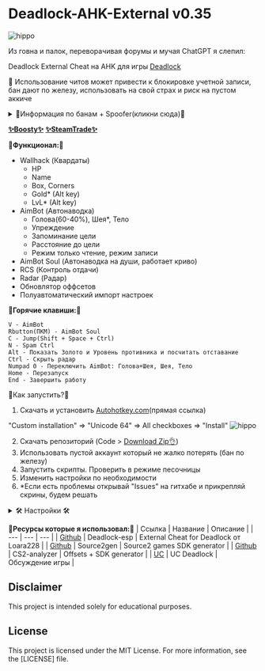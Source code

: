 # Deadlock-AHK-External v0.35

![hippo](https://i.imgur.com/2LV7HZV.jpeg)

Из говна и палок, переворачивая форумы и мучая ChatGPT я слепил:

Deadlock External Cheat на AHK для игры [Deadlock](https://store.steampowered.com/app/1422450/Deadlock/)

🙏 Использование читов может привести к блокировке учетной записи, бан дают по железу, использовать на свой страх и риск на пустом аккиче

<details>
<summary>💪Информация по банам + Spoofer(кликни сюда)💪</summary>



Информация актуальна на момент публикации (22.10.2024)

- Ручные жалобы
- Автоматически античит определяет меткость стрельбы(я пока не разгадал в чем секрет)

Бан дают по железу, выглядит это так: подаешь поиск(режимы: 12 игроков, 6vs6 игроки боты, 1vs11 игрок против ботов) и табличка "Вы навсегда заблокированы в этом режиме"

Правила:
- Бан никак не отображается в профиле и никак не отследить, проверить только подав поиск.
- Бан дается всем кому ты отправил гифт(лично я не проверял)
- Бан дается на аккаунт и на компьютер(*HWID BAN)
- Если зайти с забаненного компьютера на чистый аккаунт то тот будет мгновенно забанен(зайти в игру! не в стим)

План по разбану:
- Купить аккич на [Funpay](https://funpay.com/)
- Провести Spoofer`изацию [YouTube](https://www.youtube.com/watch?v=VPskGHjG-bA)
- Зайти на аккич и играть
- *Сгоревший аккаунт продать за пол цены на Funpay
- *Скрыть игру в списке стим(после бана), чтобы случайно не открыть

P.S. Габен не умеет делать античит и по сути используется анти смурфинг система из Dota2 с мгновенным применением бана, чистишь реестр, папки, меняешь ID. И бан PC снимается.
```
Если в кратце выжимка из видоса:
Закрыть стим
C:\Program Files (x86)\Steam

Удалить appcache
Удалить userdata
Удалить ssfn
Удалить \AppData\Local\Steam

Чистим реестр поиск по RegOrganizer

valve
steam
deadlock
project8
Citadel

TMAC.exe
Меняем мак адреса всего что можно

Меняем в реестре ID
machineGUID
https://www.guidgen.com/
HKEY_LOCAL_MACHINE\SOFTWARE\Microsoft\Cryptography
MachineGuid
4c14175a-ee16-47ba-b197-13372f911114

Меняем ид диска
Hwid Changer.exe
ee16-47ba

Перезагружаемся
```

</details>

[__✨Boosty✨__](https://boosty.to/kramar1337)
[__✨SteamTrade✨__](https://steamcommunity.com/tradeoffer/new/?partner=176456946&token=QbYR9jmE)

__🚀Функционал:🚀__

- Wallhack (Квардаты)
  + HP
  + Name
  + Box, Corners
  + Gold* (Alt key)
  + LvL* (Alt key)
- AimBot (Автонаводка)
  + Голова(60-40%), Шея*, Тело
  + Упреждение
  + Запоминание цели
  + Расстояние до цели
  + Режим только чтение, режим записи
- AimBot Soul (Автонаводка на души, работает криво)
- RCS (Контроль отдачи)
- Radar (Радар)
- Обновлятор оффсетов
- Полуавтоматический импорт настроек

:musical_keyboard:__Горячие клавиши:__:musical_keyboard:
```
V - AimBot
Rbutton(ПКМ) - AimBot Soul
C - Jump(Shift + Space + Ctrl)
N - Spam Ctrl
Alt - Показать Золото и Уровень противника и посчитать отставание
Ctrl - Скрыть радар
Numpad 0 - Переключить AimBot: Голова+Шея, Шея, Тело
Home - Перезапуск
End - Завершить работу
```

:memo:Как запустить?:memo:

1. Скачать и установить [Autohotkey.com](https://www.autohotkey.com/download/ahk-install.exe)(прямая ссылка)

"Custom installation" => "Unicode 64" => All checkboxes => "Install"
![hippo](https://media.giphy.com/media/LerrohpjasApOHH9G1/giphy.gif)

2. Скачать репозиторий (Code > [Download Zip👌](https://github.com/Kramar1337/Deadlock-AHK-External/archive/main.zip))
3. Использовать пустой аккаунт который не жалко потерять (бан по железу)
4. Запустить скрипты. Проверить в режиме песочницы
5. Изменить настройки по необходимости
6. *Если есть проблемы открывай "Issues" на гитхабе и прикрепляй скрины, будем решать

<details>
<summary>🛠️ Настройки 🛠️ </summary>
  
```
Или ПКМ по любому скрипту в трей меню => Edit Config
Или Открыть файл "Dk\data\config.ini"

[Settings]
; Настройки лаунчера 1337Flex.ahk
; Скрипт автоматически закроется - 0, скрипт будет работать - 1
RunDedCockKramAembut=1
RunDedCockKramAembutSous=1
RunDedCockKramMokros=1
RunDedCockKramRadur=1
RunDedCockKramRSC=1
RunDedCockKramXBox=1

;================================================================
; Настройки DedCock-KramMokros.ahk
; Shift + Space + Ctrl
key_jump=C
; Spam Ctrl
key_crouch=N

;================================================================
; Настройки AimBot DedCock-KramAembut.ahk
; Рассчитать упреждение
CalcPredictionAim=1
; Множитель упреждения
VelocityDiv=0.20
; При запоминании цели, если цель вышла из зоны захвата, больше *1.5 от диапазона, то терять цель - 1. Не терять цель никогда - 0
LegitCaptureRange=0
; Максимальная дистанция, расстояние в игре
MaxDistAim=150
; Клавиша aim
key_aim=V
; Переключить кости 1 - Голова и Шея рандомно 60/40%, 2 - Шея, 3 - Тело
key_HeadOrNeckOrBody=Numpad0
; Режим: 1-запись в память(чувствительность не регулируется), 0-только чтение
WriteMode=0
; 0.1 - 0.9	Чувствительность движения (только для WriteMode = 0)
sensitivity=0.6
; Допустимое расстояние до цели для остановки движения 1-2 пикселя (только для WriteMode = 0)
tolerance=0
; 150 Диапазон захвата пикселей
captureRange=150
; 0 для идеальной плавности в "WriteMode = 1" но жрет много CPU 8% в моем случае
SleepCpu=0
; 1 - кости из базы, 0 - выбрать самую верхнюю кость(промахи, например, поднятые руки выше уровня головы)
BoneMode=1
; 1 - Голова и Шея рандомно 60/40%, 2 - Шея, 3 - Тело
HeadOrNeckOrBody=1
; Цвет (0xAARRGGBB, прозрачность, красный, зеленый, синий)
circleColor=0x60FF0000
; Толщина контура
thickness=1

;================================================================
; Настройки AimBot Soul на души крипов DedCock-KramAembutSous.ahk
; Максимальная дистанция, расстояние в игре
MaxDistAimSoul=150
; Клавиша aim
soulkey_aim=Rbutton
; Режим: 1-запись в память, 0-только чтение
soulWriteMode=0
; 0.1 - 0.9	Чувствительность движения
soulsensitivity=0.5
; Допустимое расстояние до цели для остановки движения 1-2 пикселя
soultolerance=0
; 300 Диапазон захвата пикселей
soulcaptureRange=300
; 0 для идеальной плавности в "WriteMode = 1" но жрет много CPU
soulSleepCpu=1
; Цвет (0xAARRGGBB, прозрачность, красный, зеленый, синий)
soulcircleColor=0x60FFD800
; Толщина контура
soulthickness=1

;================================================================
; Настройки Esp DedCock-KramXBox.ahk
; Показывать текст
ESPShowText=1
; Показывать 1 - уголки, 0 - квадраты
LineOrRectangle=0
; Показывать NetWorth
ESPkey_NetWorthShow=Alt
; Team
ESPboxTeam=0
; Enemy
ESPboxEnemy=1
; рекомендую 20. для идеальной плавности 0
ESPSleepCpu=1
; показывать индексы костей для настройки DedCock-KramAembut.ahk
ESPboneDBGmode=0

;================================================================
; Настройки Radar DedCock-KramRadur.ahk
; Показывать NetWorth на радаре
key_NetWorthShow=Alt
; Скрыть радар
key_radarHide=Ctrl
; Использовать скрытие радара на "key_radarHide"
radarHidekey=1
; Отображать рамку
radarBoxEnable=0
; 0 - Указать размер радара вручную(экзотические мониторы), 1 - автоматически(для мониторов 16-9)
radarAutoMode=1
; X Y верхняя левая и X Y нижняя правая координата
radarTopLeftX=200
radarTopLeftY=200
radarBottomRightX=400
radarBottomRightY=400
; Показывать команду
radarShowTeam=1
; Показывать имя Team
radarShowNameTeam=0
; Показывать имя Enemy
radarShowNameEnemy=1
; 1 image 0 point
imageOrpoint=1
; Размер точки
pointSize=8
; Толщина обводки точки
borderSize=2
; Размер изображения на радаре	
imageSize=40
; Прозрачность изображения союзники
imageAlphaTeam=0.3
; Прозрачность изображения враги
imageAlphaEnemy=0.7
; Размер изображения в пикселях в свойствах	
imageSizeOrigin=128

```

</details>

__🔗Ресурсы которые я использовал:🔗__
| Ссылка | Название | Описание |
| --- | --- | --- |
| [Github](https://github.com/Loara228/deadlock-esp) | Deadlock-esp | External Cheat for Deadlock от Loara228 |
| [Github](https://github.com/neverlosecc/source2gen) | Source2gen | Source2 games SDK generator |
| [Github](https://a2x.github.io/cs2-analyzer/) | CS2-analyzer | Offsets + SDK generator |
| [UC](https://www.unknowncheats.me/forum/deadlock/639185-deadlock-reversal-structs-offsets.html) | UC Deadlock | Обсуждение игры |

## Disclaimer 
This project is intended solely for educational purposes. 

## License

This project is licensed under the MIT License. For more information, see the [LICENSE] file.
